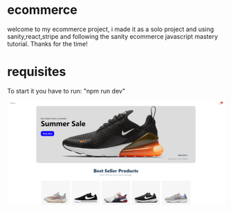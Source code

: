# ecommerce
welcome to my ecommerce project, i made it as a solo project and using sanity,react,stripe and following the sanity ecommerce javascript mastery tutorial.
Thanks for the time!

# requisites
To start it you have to run: "npm run dev"

<img src="image\imagen.png" width="894" heigth ="auto"/>